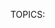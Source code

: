 TOPICS: <template>
AUTHORS: xgqfrms; xgqfrms@github.com; github:xgqfrms
         Breezewish; Breezewish@mozilla.net; mdn:Breezewish

# `<template>`

**HTML内容模板 `<template>` 元素**是一种用于保存客户端内容机制，该内容在加载页面时不会呈现，但随后可以在运行时使用JavaScript实例化。

将模板视为一个内容片段，存储在文档中供后续使用。虽然解析器在加载页面时确实会处理 **`<template>`** 元素的内容，但这样做只是为了确保这些内容有效；然而，元素的内容不会被呈现。

## 属性

此元素仅包含全局属性。

## 示例

首先我们从示例的HTML部分开始。

```html
<table id="producttable">
  <thead>
    <tr>
      <td>UPC_Code</td>
      <td>Product_Name</td>
    </tr>
  </thead>
  <tbody>
    <!-- 现有数据可以可选地包括在这里 -->
  </tbody>
</table>

<template id="productrow">
  <tr>
    <td class="record"></td>
    <td></td>
  </tr>
</template>
```

首先，我们有一个表，稍后我们将使用JavaScript代码在其中插入内容。然后是模板，它描述了表示单个表行的HTML片段的结构。

既然已经创建了表并定义了模板，我们使用JavaScript将行插入到表中，每一行都是以模板为基础构建的。

```javascript
// 通过检查来测试浏览器是否支持HTML模板元素
// 用于保存模板元素的内容属性。
if ('content' in document.createElement('template')) {

  // 使用现有的HTML tbody实例化表和该行与模板
  let t = document.querySelector('#productrow'),
  td = t.content.querySelectorAll("td");
  td0].textContent = "1235646565";
  td1].textContent = "Stuff";

  // 克隆新行并将其插入表中
  let tb = document.getElementsByTagName("tbody");
  let clone = document.importNode(t.content, true);
  tb0].appendChild(clone);
  
  // 创建一个新行
  td0].textContent = "0384928528";
  td1].textContent = "Acme Kidney Beans";

  // 克隆新行并将其插入表中
  let clone2 = document.importNode(t.content, true);
  tb0].appendChild(clone2);

} else {
  // 找到另一种方法来添加行到表，因为不支持HTML模板元素。
}
```

结果是原始的HTML表格，通过JavaScript添加了两行新内容：
